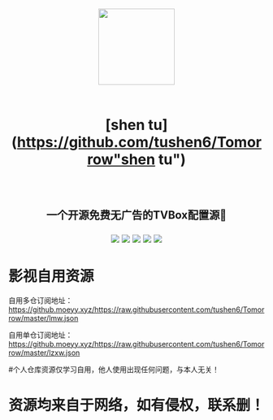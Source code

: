 # <p align="center"><img src="https://github.com/scovis/TVBox/blob/main/images/logo.png?raw=true" width="150px" /><br>​<p align="center">[shen tu](https://github.com/tushen6/Tomorrow"shen tu")
## ​<p align="center">一个开源免费无广告的TVBox配置源🏅 <p align="center">[](https://img.shields.io/github/stars/pandao/editor.md.svg) ![](https://img.shields.io/github/forks/pandao/editor.md.svg) ![](https://img.shields.io/github/tag/pandao/editor.md.svg) ![](https://img.shields.io/github/release/pandao/editor.md.svg) ![](https://img.shields.io/github/issues/pandao/editor.md.svg) ![](https://img.shields.io/bower/v/editor.md.svg)   


# 影视自用资源

自用多仓订阅地址：
https://github.moeyy.xyz/https://raw.githubusercontent.com/tushen6/Tomorrow/master/lmw.json

自用单仓订阅地址：
https://github.moeyy.xyz/https://raw.githubusercontent.com/tushen6/Tomorrow/master/lzxw.json

#个人仓库资源仅学习自用，他人使用出现任何问题，与本人无关！
# 资源均来自于网络，如有侵权，联系删！

